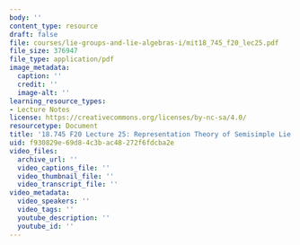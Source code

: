 ```yaml
---
body: ''
content_type: resource
draft: false
file: courses/lie-groups-and-lie-algebras-i/mit18_745_f20_lec25.pdf
file_size: 376947
file_type: application/pdf
image_metadata:
  caption: ''
  credit: ''
  image-alt: ''
learning_resource_types:
- Lecture Notes
license: https://creativecommons.org/licenses/by-nc-sa/4.0/
resourcetype: Document
title: '18.745 F20 Lecture 25: Representation Theory of Semisimple Lie Algebras'
uid: f930829e-69d8-4c3b-ac48-272f6fdcba2e
video_files:
  archive_url: ''
  video_captions_file: ''
  video_thumbnail_file: ''
  video_transcript_file: ''
video_metadata:
  video_speakers: ''
  video_tags: ''
  youtube_description: ''
  youtube_id: ''
---
```

